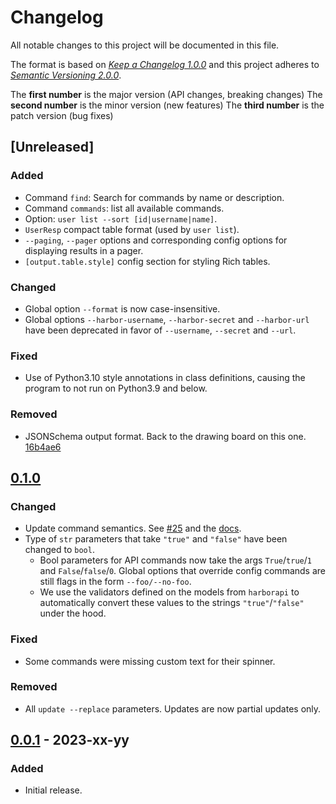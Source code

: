 # Changelog

All notable changes to this project will be documented in this file.

The format is based on [*Keep a Changelog 1.0.0*](https://keepachangelog.com/en/1.0.0/) and this project adheres to [*Semantic Versioning 2.0.0*](https://semver.org/).

The **first number** is the major version (API changes, breaking changes)
The **second number** is the minor version (new features)
The **third number** is the patch version (bug fixes)

<!-- changelog follows -->

## [Unreleased]

### Added

- Command `find`: Search for commands by name or description.
- Command `commands`: list all available commands.
- Option: `user list --sort [id|username|name]`.
- `UserResp` compact table format (used by `user list`).
- `--paging`, `--pager` options and corresponding config options for displaying results in a pager.
- `[output.table.style]` config section for styling Rich tables.

### Changed

- Global option `--format` is now case-insensitive.
- Global options `--harbor-username`, `--harbor-secret` and `--harbor-url` have been deprecated in favor of `--username`, `--secret` and `--url`.

### Fixed

- Use of Python3.10 style annotations in class definitions, causing the program to not run on Python3.9 and below.

### Removed

- JSONSchema output format. Back to the drawing board on this one. [16b4ae6](https://github.com/pederhan/harbor-cli/commit/16b4ae608dfd41ea4dc9b94df1952d35aa2fd7b2)

## [0.1.0](https://github.com/pederhan/harbor-cli/tree/harbor-cli-v0.1.0)

### Changed

- Update command semantics. See [#25](https://github.com/pederhan/harbor-cli/pull/25) and the [docs](https://pederhan.github.io/harbor-cli/usage/terminology/#actions-terminology).
- Type of `str` parameters that take `"true"` and `"false"` have been changed to `bool`.
  - Bool parameters for API commands now take the args `True`/`true`/`1` and `False`/`false`/`0`. Global options that override config commands are still flags in the form `--foo/--no-foo`.
  - We use the validators defined on the models from `harborapi` to automatically convert these values to the strings `"true"`/`"false"` under the hood.

### Fixed

- Some commands were missing custom text for their spinner.

### Removed

- All `update --replace` parameters. Updates are now partial updates only.

## [0.0.1](https://github.com/pederhan/harbor-cli/tree/harbor-cli-v0.0.1) - 2023-xx-yy

### Added

- Initial release.

<!-- ### Changed -->
<!-- ### Fixed -->
